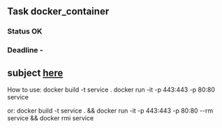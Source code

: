 ## Task docker_container
### Status OK
### Deadline - 
## subject [here](./subject.md)
How to use:
docker build -t service .
docker run -it -p 443:443 -p 80:80 service

or:
docker build -t service . && docker run -it -p 443:443 -p 80:80 --rm service && docker rmi service
